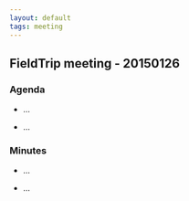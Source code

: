 ```yaml
---
layout: default
tags: meeting
---
```


## FieldTrip meeting - 20150126 

### Agenda

*  ...

*  ...

### Minutes

*  ...

*  ...

